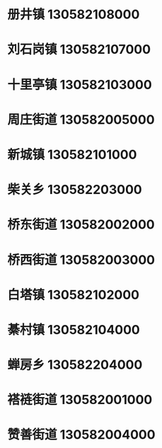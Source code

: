 # 册井镇 130582108000
# 刘石岗镇 130582107000
# 十里亭镇 130582103000
# 周庄街道 130582005000
# 新城镇 130582101000
# 柴关乡 130582203000
# 桥东街道 130582002000
# 桥西街道 130582003000
# 白塔镇 130582102000
# 綦村镇 130582104000
# 蝉房乡 130582204000
# 褡裢街道 130582001000
# 赞善街道 130582004000
